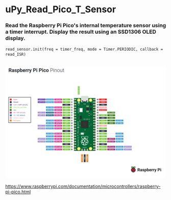 <h1> uPy_Read_Pico_T_Sensor </h1>

<h3> Read the Raspberry Pi Pico's internal temperature sensor using a timer interrupt. Display the result using an SSD1306 OLED display. </h3>

```
read_sensor.init(freq = timer_freq, mode = Timer.PERIODIC, callback = read_ISR)
```

<br>

<img src = "./images for README/Raspberry Pi Pico pinout better.png" width = "800"/>

<br>

https://www.raspberrypi.com/documentation/microcontrollers/raspberry-pi-pico.html
